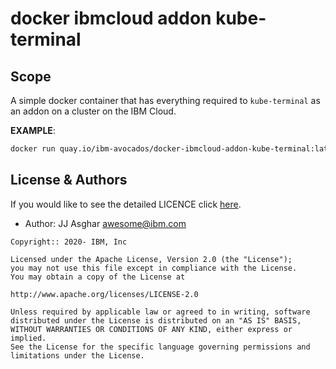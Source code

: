 # docker ibmcloud addon kube-terminal

## Scope

A simple docker container that has everything required to `kube-terminal` as an addon on a cluster on the IBM Cloud.

**EXAMPLE**:
```bash
docker run quay.io/ibm-avocados/docker-ibmcloud-addon-kube-terminal:latest "APIKEY" "CLUSTER"
```

## License & Authors

If you would like to see the detailed LICENCE click [here](https://raw.githubusercontent.com/jjasghar/COBOL-on-k8s/master/LICENCE).

- Author: JJ Asghar <awesome@ibm.com>

```text
Copyright:: 2020- IBM, Inc

Licensed under the Apache License, Version 2.0 (the "License");
you may not use this file except in compliance with the License.
You may obtain a copy of the License at

http://www.apache.org/licenses/LICENSE-2.0

Unless required by applicable law or agreed to in writing, software
distributed under the License is distributed on an "AS IS" BASIS,
WITHOUT WARRANTIES OR CONDITIONS OF ANY KIND, either express or implied.
See the License for the specific language governing permissions and
limitations under the License.
```
